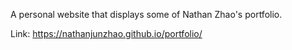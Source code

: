A personal website that displays some of Nathan Zhao's portfolio.

Link:
https://nathanjunzhao.github.io/portfolio/
